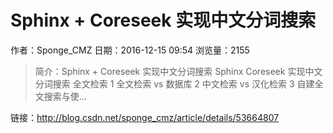 # Sphinx + Coreseek 实现中文分词搜索
作者：Sponge_CMZ
日期：2016-12-15 09:54
浏览量：2155
> 简介：Sphinx + Coreseek 实现中文分词搜索
Sphinx  Coreseek 实现中文分词搜索
全文检索
1  全文检索 vs 数据库
2  中文检索 vs 汉化检索
3  自建全文搜索与使...

 链接：http://blog.csdn.net/sponge_cmz/article/details/53664807
